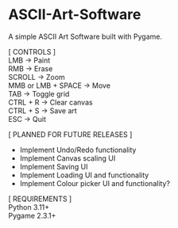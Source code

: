 # ASCII-Art-Software
A simple ASCII Art Software built with Pygame.  

[ CONTROLS ]  
LMB -> Paint  
RMB -> Erase  
SCROLL -> Zoom  
MMB or LMB + SPACE -> Move  
TAB -> Toggle grid  
CTRL + R -> Clear canvas  
CTRL + S -> Save art  
ESC -> Quit  

[ PLANNED FOR FUTURE RELEASES ]  
- Implement Undo/Redo functionality  
- Implement Canvas scaling UI  
- Implement Saving UI  
- Implement Loading UI and functionality  
- Implement Colour picker UI and functionality?  

[ REQUIREMENTS ]  
Python 3.11+  
Pygame 2.3.1+  
